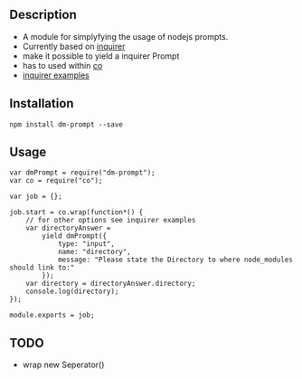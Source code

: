 ## Description
- A module for simplyfying the usage of nodejs prompts.
- Currently based on [inquirer](https://www.npmjs.com/package/inquirer)
- make it possible to yield a inquirer Prompt
- has to used within [co](https://www.npmjs.com/package/co)
- [inquirer examples](https://github.com/SBoudrias/Inquirer.js/tree/master/examples)

## Installation

    npm install dm-prompt --save

## Usage

    var dmPrompt = require("dm-prompt");
    var co = require("co");

    var job = {};

    job.start = co.wrap(function*() {
        // for other options see inquirer examples
        var directoryAnswer =
            yield dmPrompt({
                type: "input",
                name: "directory",
                message: "Please state the Directory to where node_modules should link to:"
            });
        var directory = directoryAnswer.directory;
        console.log(directory);
    });

    module.exports = job;

## TODO
- wrap new Seperator()
